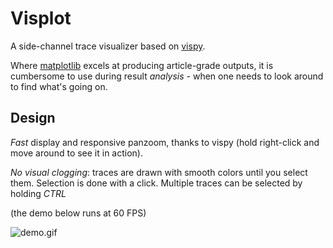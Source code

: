# Visplot

A side-channel trace visualizer based on [vispy](https://github.com/vispy/).

Where [matplotlib](https://matplotlib.org/) excels at producing article-grade outputs, it is cumbersome to use during result _analysis_ - when one needs to look around to find what's going on.

## Design

*Fast* display and responsive panzoom, thanks to vispy (hold right-click and move around to see it in action).

*No visual clogging*: traces are drawn with smooth colors until you select them.
Selection is done with a click. Multiple traces can be selected by holding _CTRL_

(the demo below runs at 60 FPS)

![demo.gif](https://yhql.github.io/assets/visplot_demo.gif)